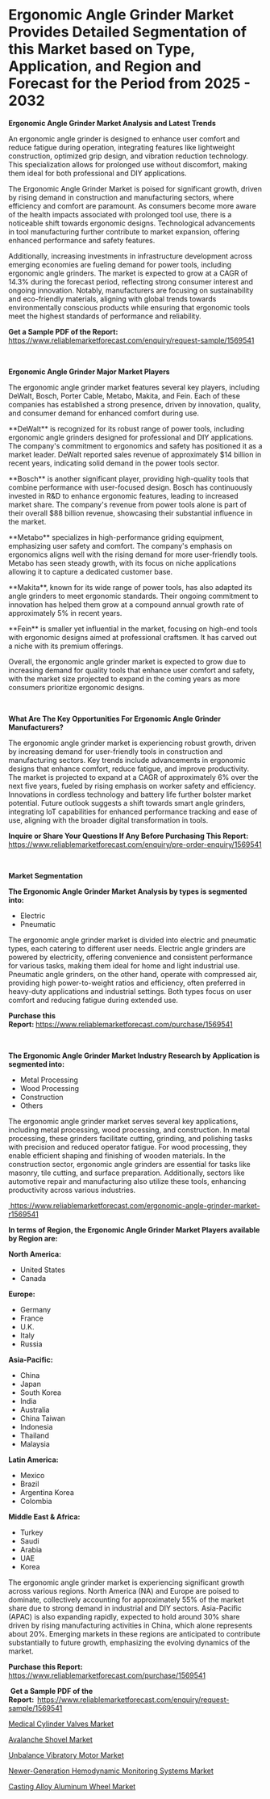 <p><h1>Ergonomic Angle Grinder Market Provides Detailed Segmentation of this Market based on Type, Application, and Region and Forecast for the Period from 2025 - 2032</h1></p><p><strong>Ergonomic Angle Grinder Market Analysis and Latest Trends</strong></p>
<p><p>An ergonomic angle grinder is designed to enhance user comfort and reduce fatigue during operation, integrating features like lightweight construction, optimized grip design, and vibration reduction technology. This specialization allows for prolonged use without discomfort, making them ideal for both professional and DIY applications.</p><p>The Ergonomic Angle Grinder Market is poised for significant growth, driven by rising demand in construction and manufacturing sectors, where efficiency and comfort are paramount. As consumers become more aware of the health impacts associated with prolonged tool use, there is a noticeable shift towards ergonomic designs. Technological advancements in tool manufacturing further contribute to market expansion, offering enhanced performance and safety features.</p><p>Additionally, increasing investments in infrastructure development across emerging economies are fueling demand for power tools, including ergonomic angle grinders. The market is expected to grow at a CAGR of 14.3% during the forecast period, reflecting strong consumer interest and ongoing innovation. Notably, manufacturers are focusing on sustainability and eco-friendly materials, aligning with global trends towards environmentally conscious products while ensuring that ergonomic tools meet the highest standards of performance and reliability.</p></p>
<p><strong>Get a Sample PDF of the Report:&nbsp;</strong> <a href="https://www.reliablemarketforecast.com/enquiry/request-sample/1569541?utm_campaign=1906&utm_medium=2&utm_source=Github&utm_content=ia&utm_term=25032025&utm_id=ergonomic-angle-grinder">https://www.reliablemarketforecast.com/enquiry/request-sample/1569541</a></p>
<p>&nbsp;</p>
<p><strong>Ergonomic Angle Grinder Major Market Players</strong></p>
<p><p>The ergonomic angle grinder market features several key players, including DeWalt, Bosch, Porter Cable, Metabo, Makita, and Fein. Each of these companies has established a strong presence, driven by innovation, quality, and consumer demand for enhanced comfort during use.</p><p>**DeWalt** is recognized for its robust range of power tools, including ergonomic angle grinders designed for professional and DIY applications. The company's commitment to ergonomics and safety has positioned it as a market leader. DeWalt reported sales revenue of approximately $14 billion in recent years, indicating solid demand in the power tools sector.</p><p>**Bosch** is another significant player, providing high-quality tools that combine performance with user-focused design. Bosch has continuously invested in R&D to enhance ergonomic features, leading to increased market share. The company's revenue from power tools alone is part of their overall $88 billion revenue, showcasing their substantial influence in the market.</p><p>**Metabo** specializes in high-performance griding equipment, emphasizing user safety and comfort. The company's emphasis on ergonomics aligns well with the rising demand for more user-friendly tools. Metabo has seen steady growth, with its focus on niche applications allowing it to capture a dedicated customer base.</p><p>**Makita**, known for its wide range of power tools, has also adapted its angle grinders to meet ergonomic standards. Their ongoing commitment to innovation has helped them grow at a compound annual growth rate of approximately 5% in recent years.</p><p>**Fein** is smaller yet influential in the market, focusing on high-end tools with ergonomic designs aimed at professional craftsmen. It has carved out a niche with its premium offerings.</p><p>Overall, the ergonomic angle grinder market is expected to grow due to increasing demand for quality tools that enhance user comfort and safety, with the market size projected to expand in the coming years as more consumers prioritize ergonomic designs.</p></p>
<p>&nbsp;</p>
<p><strong>What Are The Key Opportunities For Ergonomic Angle Grinder Manufacturers?</strong></p>
<p><p>The ergonomic angle grinder market is experiencing robust growth, driven by increasing demand for user-friendly tools in construction and manufacturing sectors. Key trends include advancements in ergonomic designs that enhance comfort, reduce fatigue, and improve productivity. The market is projected to expand at a CAGR of approximately 6% over the next five years, fueled by rising emphasis on worker safety and efficiency. Innovations in cordless technology and battery life further bolster market potential. Future outlook suggests a shift towards smart angle grinders, integrating IoT capabilities for enhanced performance tracking and ease of use, aligning with the broader digital transformation in tools.</p></p>
<p><strong>Inquire or Share Your Questions If Any Before Purchasing This Report:</strong> <a href="https://www.reliablemarketforecast.com/enquiry/pre-order-enquiry/1569541?utm_campaign=1906&utm_medium=2&utm_source=Github&utm_content=ia&utm_term=25032025&utm_id=ergonomic-angle-grinder">https://www.reliablemarketforecast.com/enquiry/pre-order-enquiry/1569541</a></p>
<p>&nbsp;</p>
<p><strong>Market Segmentation</strong></p>
<p><strong>The Ergonomic Angle Grinder Market Analysis by types is segmented into:</strong></p>
<p><ul><li>Electric</li><li>Pneumatic</li></ul></p>
<p><p>The ergonomic angle grinder market is divided into electric and pneumatic types, each catering to different user needs. Electric angle grinders are powered by electricity, offering convenience and consistent performance for various tasks, making them ideal for home and light industrial use. Pneumatic angle grinders, on the other hand, operate with compressed air, providing high power-to-weight ratios and efficiency, often preferred in heavy-duty applications and industrial settings. Both types focus on user comfort and reducing fatigue during extended use.</p></p>
<p><strong>Purchase this Report:&nbsp;</strong><a href="https://www.reliablemarketforecast.com/purchase/1569541?utm_campaign=1906&utm_medium=2&utm_source=Github&utm_content=ia&utm_term=25032025&utm_id=ergonomic-angle-grinder">https://www.reliablemarketforecast.com/purchase/1569541</a></p>
<p>&nbsp;</p>
<p><strong>The Ergonomic Angle Grinder Market Industry Research by Application is segmented into:</strong></p>
<p><ul><li>Metal Processing</li><li>Wood Processing</li><li>Construction</li><li>Others</li></ul></p>
<p><p>The ergonomic angle grinder market serves several key applications, including metal processing, wood processing, and construction. In metal processing, these grinders facilitate cutting, grinding, and polishing tasks with precision and reduced operator fatigue. For wood processing, they enable efficient shaping and finishing of wooden materials. In the construction sector, ergonomic angle grinders are essential for tasks like masonry, tile cutting, and surface preparation. Additionally, sectors like automotive repair and manufacturing also utilize these tools, enhancing productivity across various industries.</p></p>
<p><a href="https://www.reliablemarketforecast.com/ergonomic-angle-grinder-market-r1569541?utm_campaign=1906&utm_medium=2&utm_source=Github&utm_content=ia&utm_term=25032025&utm_id=ergonomic-angle-grinder">&nbsp;https://www.reliablemarketforecast.com/ergonomic-angle-grinder-market-r1569541</a></p>
<p><strong>In terms of Region, the Ergonomic Angle Grinder Market Players available by Region are:</strong></p>
<p>
    <p> <strong> North America: </strong>
        <ul>
            <li>United States</li>
            <li>Canada</li>
        </ul>
        </p> 
    <p> <strong> Europe: </strong>
        <ul>
            <li>Germany</li>
            <li>France</li>
            <li>U.K.</li>
            <li>Italy</li>
            <li>Russia</li>
        </ul>
        </p> 
    <p> <strong> Asia-Pacific: </strong>
        <ul>
            <li>China</li>
            <li>Japan</li>
            <li>South Korea</li>
            <li>India</li>
            <li>Australia</li>
            <li>China Taiwan</li>
            <li>Indonesia</li>
            <li>Thailand</li>
            <li>Malaysia</li>
        </ul>
        </p> 
    <p> <strong> Latin America: </strong>
        <ul>
            <li>Mexico</li>
            <li>Brazil</li>
            <li>Argentina Korea</li>
            <li>Colombia</li>
        </ul>
        </p> 
    <p> <strong> Middle East & Africa: </strong>
        <ul>
            <li>Turkey</li>
            <li>Saudi</li>
            <li>Arabia</li>
            <li>UAE</li>
            <li>Korea</li>
        </ul>
    </p>
    </p>
<p><p>The ergonomic angle grinder market is experiencing significant growth across various regions. North America (NA) and Europe are poised to dominate, collectively accounting for approximately 55% of the market share due to strong demand in industrial and DIY sectors. Asia-Pacific (APAC) is also expanding rapidly, expected to hold around 30% share driven by rising manufacturing activities in China, which alone represents about 20%. Emerging markets in these regions are anticipated to contribute substantially to future growth, emphasizing the evolving dynamics of the market.</p></p>
<p><strong>Purchase this Report: </strong><a href="https://www.reliablemarketforecast.com/purchase/1569541?utm_campaign=1906&utm_medium=2&utm_source=Github&utm_content=ia&utm_term=25032025&utm_id=ergonomic-angle-grinder">https://www.reliablemarketforecast.com/purchase/1569541</a></p>
<p>&nbsp;<strong>Get a Sample PDF of the Report:&nbsp;&nbsp;</strong><a href="https://www.reliablemarketforecast.com/enquiry/request-sample/1569541?utm_campaign=1906&utm_medium=2&utm_source=Github&utm_content=ia&utm_term=25032025&utm_id=ergonomic-angle-grinder">https://www.reliablemarketforecast.com/enquiry/request-sample/1569541</a></p>
<p><strong></strong></p>
<p><p><a href="https://github.com/taveyasenay/Market-Research-Report-List-1/blob/main/medical-cylinder-valves-market.md?utm_campaign=1906&utm_medium=2&utm_source=Github&utm_content=ia&utm_term=25032025&utm_id=ergonomic-angle-grinder">Medical Cylinder Valves Market</a></p><p><a href="https://github.com/janotjuljo/Market-Research-Report-List-1/blob/main/avalanche-shovel-market.md?utm_campaign=1906&utm_medium=2&utm_source=Github&utm_content=ia&utm_term=25032025&utm_id=ergonomic-angle-grinder">Avalanche Shovel Market</a></p><p><a href="https://github.com/dukerghostki/Market-Research-Report-List-1/blob/main/unbalance-vibratory-motor-market.md?utm_campaign=1906&utm_medium=2&utm_source=Github&utm_content=ia&utm_term=25032025&utm_id=ergonomic-angle-grinder">Unbalance Vibratory Motor Market</a></p><p><a href="https://github.com/ssaradulai/Market-Research-Report-List-1/blob/main/newer-generation-hemodynamic-monitoring-systems-market.md?utm_campaign=1906&utm_medium=2&utm_source=Github&utm_content=ia&utm_term=25032025&utm_id=ergonomic-angle-grinder">Newer-Generation Hemodynamic Monitoring Systems Market</a></p><p><a href="https://github.com/keohannchavo/Market-Research-Report-List-1/blob/main/casting-alloy-aluminum-wheel-market.md?utm_campaign=1906&utm_medium=2&utm_source=Github&utm_content=ia&utm_term=25032025&utm_id=ergonomic-angle-grinder">Casting Alloy Aluminum Wheel Market</a></p></p>